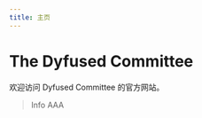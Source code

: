 ```yaml
---
title: 主页
---
```


# The Dyfused Committee

欢迎访问 Dyfused Committee 的官方网站。

<!-- 这里插入关于组织的描述内容 -->

> Info AAA